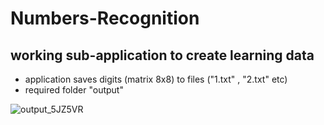 # Numbers-Recognition

## working sub-application to create learning data
- application saves digits (matrix 8x8) to files ("1.txt" , "2.txt" etc) 
- required folder "output"

![output_5JZ5VR](https://user-images.githubusercontent.com/30911232/164091806-4d09bc19-87ff-4604-995b-24d8fa2c3f5f.gif)

